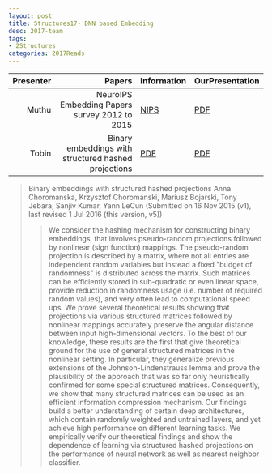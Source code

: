 ```yaml
---
layout: post
title: Structures17- DNN based Embedding 
desc: 2017-team
tags:
- 2Structures
categories: 2017Reads
---
```


| Presenter | Papers | Information| OurPresentation |
| -----: | ----------: | :----- | :----- |
| Muthu | NeuroIPS Embedding Papers survey 2012 to 2015| [NIPS](https://papers.nips.cc/) | [PDF]({{site.baseurl}}/MoreTalksTeam/Un17/Muthu-NIPSEmbedding12to15.pdf) |
| Tobin | Binary embeddings with structured hashed projections | [PDF](https://arxiv.org/abs/1511.05212) | [PDF]({{site.baseurl}}/MoreTalksTeam/Un17/Tobin-BinaryEmbedding.pdf) |


> Binary embeddings with structured hashed projections
Anna Choromanska, Krzysztof Choromanski, Mariusz Bojarski, Tony Jebara, Sanjiv Kumar, Yann LeCun (Submitted on 16 Nov 2015 (v1), last revised 1 Jul 2016 (this version, v5))
>> We consider the hashing mechanism for constructing binary embeddings, that involves pseudo-random projections followed by nonlinear (sign function) mappings. The pseudo-random projection is described by a matrix, where not all entries are independent random variables but instead a fixed "budget of randomness" is distributed across the matrix. Such matrices can be efficiently stored in sub-quadratic or even linear space, provide reduction in randomness usage (i.e. number of required random values), and very often lead to computational speed ups. We prove several theoretical results showing that projections via various structured matrices followed by nonlinear mappings accurately preserve the angular distance between input high-dimensional vectors. To the best of our knowledge, these results are the first that give theoretical ground for the use of general structured matrices in the nonlinear setting. In particular, they generalize previous extensions of the Johnson-Lindenstrauss lemma and prove the plausibility of the approach that was so far only heuristically confirmed for some special structured matrices. Consequently, we show that many structured matrices can be used as an efficient information compression mechanism. Our findings build a better understanding of certain deep architectures, which contain randomly weighted and untrained layers, and yet achieve high performance on different learning tasks. We empirically verify our theoretical findings and show the dependence of learning via structured hashed projections on the performance of neural network as well as nearest neighbor classifier.